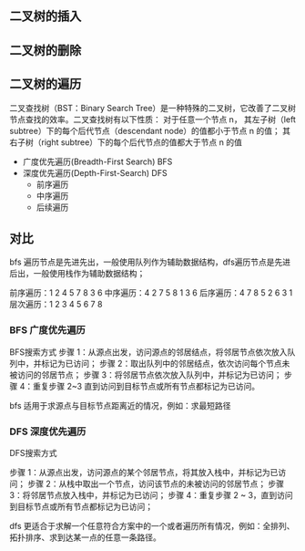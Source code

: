 ## 二叉树的插入

## 二叉树的删除

## 二叉树的遍历
二叉查找树（BST：Binary Search Tree）是一种特殊的二叉树，它改善了二叉树节点查找的效率。二叉查找树有以下性质：
对于任意一个节点 n，
其左子树（left subtree）下的每个后代节点（descendant node）的值都小于节点 n 的值；
其右子树（right subtree）下的每个后代节点的值都大于节点 n 的值

- 广度优先遍历(Breadth-First Search) BFS
- 深度优先遍历(Depth-First-Search) DFS
  - 前序遍历
  - 中序遍历
  - 后续遍历

## 对比
bfs 遍历节点是先进先出，一般使用队列作为辅助数据结构，dfs遍历节点是先进后出，一般使用栈作为辅助数据结构；


前序遍历：1  2  4  5  7  8  3  6 
中序遍历：4  2  7  5  8  1  3  6
后序遍历：4  7  8  5  2  6  3  1
层次遍历：1  2  3  4  5  6  7  8


### BFS 广度优先遍历
BFS搜索方式
步骤 1：从源点出发，访问源点的邻居结点，将邻居节点依次放入队列中，并标记为已访问；
步骤 2：取出队列中的邻居结点，依次访问每个节点未被访问的邻居节点；
步骤 3：将邻居节点依次放入队列中，并标记为已访问；
步骤 4：重复步骤 2~3 直到访问到目标节点或所有节点都标记为已访问。

bfs 适用于求源点与目标节点距离近的情况，例如：求最短路径


### DFS 深度优先遍历
DFS搜索方式

步骤 1：从源点出发，访问源点的某个邻居节点，将其放入栈中，并标记为已访问；
步骤 2：从栈中取出一个节点，访问该节点的未被访问的邻居节点；
步骤 3：将邻居节点放入栈中，并标记为已访问；
步骤 4：重复步骤 2 ~ 3，直到访问到目标节点或所有节点都标记为已访问；

dfs 更适合于求解一个任意符合方案中的一个或者遍历所有情况，例如：全排列、拓扑排序、求到达某一点的任意一条路径。